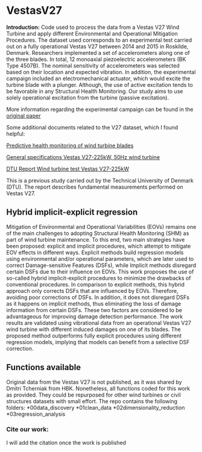 # VestasV27
**Introduction:**
Code used to process the data from a Vestas V27 Wind Turbine and apply different Environmental and Operational Mitigation Procedures.
The dataset used corresponds to an experimental test carried out on a fully operational Vestas V27 between 2014 and 2015 in Roskilde, Denmark.
Researchers implemented a set of accelerometers along one of the three blades. In total, 12 monoaxial piezoelectric accelerometers (BK Type 4507B). The nominal sensitivity of accelerometers was selected based on their location and expected vibration.
In addition, the experimental campaign included an electromechanical actuator, which would excite the turbine blade with a plunger. Although, the use of active excitation tends to be favorable in any Structural Health Monitoring. Our study aims to use solely operational excitation from the turbine (passive excitation).

More information regarding the experimental campaign can be found in the [original paper](https://backend.orbit.dtu.dk/ws/portalfiles/portal/128004294/32_Tcherniak.pdf)

Some additional documents related to the V27 dataset, which I found helpful:

[Predictive health monitoring of wind turbine blades](https://energiforskning.dk/files/slutrapporter/eudp_phm_final_report_v4_-_full_id_494016_id_494018.pdf)

[General specifications Vestas V27-225kW, 50Hz wind turbine](http://www.husdesign.no/lars/V27-Teknisk%20spesifikasjon/gen%20specification%20v27.pdf)

[DTU Report Wind turbine test Vestas V27-225kW](http://www.husdesign.no/lars/V27-Teknisk%20spesifikasjon/gen%20specification%20v27.pdf)

This is a previous study carried out by the Technical University of Denmark (DTU). The report describes fundamental measurements performed on Vestas V27.

## Hybrid implicit-explicit regression
Mitigation of Environmental and Operational Variabilities (EOVs) remains one of the main challenges to adopting Structural Health Monitoring (SHM) as part of wind turbine maintenance. To this end, two main strategies have been proposed: explicit and implicit procedures, which attempt to mitigate EOV effects in different ways. Explicit methods build regression models using environmental and/or operational parameters, which are later used to correct Damage-sensitive Features (DSFs), while Implicit methods disregard certain DSFs due to their influence on EOVs. This work proposes the use of so-called hybrid implicit-explicit procedures to minimize the drawbacks of conventional procedures. In comparison to explicit methods, this hybrid approach only corrects DSFs that are influenced by EOVs. Therefore, avoiding poor corrections of DSFs. In addition, it does not disregard DSFs as it happens on implicit methods, thus eliminating the loss of damage information from certain DSFs. These two factors are considered to be advantageous for improving damage detection performance. The work results are validated using vibrational data from an operational Vestas V27 wind turbine with different induced damages on one of its blades. The proposed method outperforms fully explicit procedures using different regression models, implying that models can benefit from a selective DSF correction.

## Functions available
Original data from the Vestas V27 is not published, as it was shared by Dmitri Tcherniak from HBK. Nonetheless, all functions coded for this work as provided.
They could be repurposed for other wind turbines or civil structures datasets with small effort.
The repo contains the following folders:
*00data_discovery
*01clean_data
*02dimensionality_reduction
*03regression_analysis

### Cite our work:
I will add the citation once the work is published



